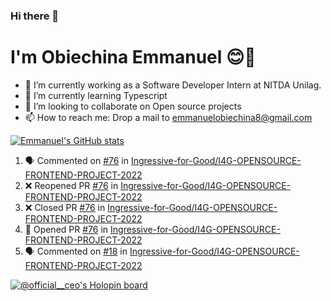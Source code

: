 ### Hi there 👋
# I'm Obiechina Emmanuel 😊🚀

- 💼 I’m currently working as a Software Developer Intern at NITDA Unilag.
- 🌱 I’m currently learning Typescript
- 👯 I’m looking to collaborate on Open source projects
- 📫 How to reach me: Drop a mail to emmanuelobiechina8@gmail.com
<!-- - ⚡ Checkout my portfolio: [My_portfolio](https://www.my-portfolio.netlify.app) -->
<!--
**chibuike-19/chibuike-19** is a ✨ _special_ ✨ repository because its `README.md` (this file) appears on your GitHub profile.

Here are some ideas to get you started

- 🔭 I’m currently working on ...
- 🌱 I’m currently learning ...
- 👯 I’m looking to collaborate on ..
- 🤔 I’m looking for help with ...
- 💬 Ask me about ...
- 📫 How to reach me: ...
- 😄 Pronouns: ...
- ⚡ Fun fact: ...
-->
[![Emmanuel's GitHub stats](https://github-readme-stats.vercel.app/api?username=Chibuike-19&hide=stars&show_icons=true&theme=radical)](https://github.com/anuraghazra/github-readme-stats)
<!--START_SECTION:activity-->
1. 🗣 Commented on [#76](https://github.com/Ingressive-for-Good/I4G-OPENSOURCE-FRONTEND-PROJECT-2022/issues/76) in [Ingressive-for-Good/I4G-OPENSOURCE-FRONTEND-PROJECT-2022](https://github.com/Ingressive-for-Good/I4G-OPENSOURCE-FRONTEND-PROJECT-2022)
2. ❌ Reopened PR [#76](https://github.com/Ingressive-for-Good/I4G-OPENSOURCE-FRONTEND-PROJECT-2022/pull/76) in [Ingressive-for-Good/I4G-OPENSOURCE-FRONTEND-PROJECT-2022](https://github.com/Ingressive-for-Good/I4G-OPENSOURCE-FRONTEND-PROJECT-2022)
3. ❌ Closed PR [#76](https://github.com/Ingressive-for-Good/I4G-OPENSOURCE-FRONTEND-PROJECT-2022/pull/76) in [Ingressive-for-Good/I4G-OPENSOURCE-FRONTEND-PROJECT-2022](https://github.com/Ingressive-for-Good/I4G-OPENSOURCE-FRONTEND-PROJECT-2022)
4. 💪 Opened PR [#76](https://github.com/Ingressive-for-Good/I4G-OPENSOURCE-FRONTEND-PROJECT-2022/pull/76) in [Ingressive-for-Good/I4G-OPENSOURCE-FRONTEND-PROJECT-2022](https://github.com/Ingressive-for-Good/I4G-OPENSOURCE-FRONTEND-PROJECT-2022)
5. 🗣 Commented on [#18](https://github.com/Ingressive-for-Good/I4G-OPENSOURCE-FRONTEND-PROJECT-2022/issues/18) in [Ingressive-for-Good/I4G-OPENSOURCE-FRONTEND-PROJECT-2022](https://github.com/Ingressive-for-Good/I4G-OPENSOURCE-FRONTEND-PROJECT-2022)
<!--END_SECTION:activity-->
<!--[![Top Langs](https://github-readme-stats.vercel.app/api/top-langs/?username=Chibuike-19&layout=compact)](https://github.com/anuraghazra/github-readme-stats)-->
[![@official__ceo's Holopin board](https://holopin.io/api/user/board?user=official__ceo)](https://holopin.io/@official__ceo)





